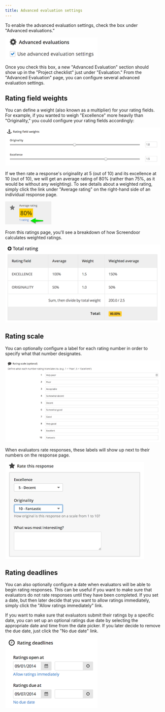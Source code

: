 ```yaml
---
title: Advanced evaluation settings
---
```


To enable the advanced evaluation settings, check the box under "Advanced evaluations."

![advanced evaluations box](../images/screenshot_advanced_evaluation.png)

Once you check this box, a new "Advanced Evaluation" section should show up in the "Project checklist" just under "Evaluation." From the "Advanced Evaluation" page, you can configure several advanced evaluation settings.

## Rating field weights

You can define a weight (also known as a multiplier) for your rating fields. For example, if you wanted to weigh "Excellence" more heavily than "Originality," you could configure your rating fields accordingly:

![field weight](../images/screenshot_field_weight.png)

If we then rate a response's originality at 5 (out of 10) and its excellence at 10 (out of 10), we will get an average rating of 80% (rather than 75%, as it would be without any weighting). To see details about a weighted rating, simply click the link under "Average rating" on the right-hand side of an individual response page.

![average rating](../images/screenshot_average_rating.png)

From this ratings page, you'll see a breakdown of how Screendoor calculates weighted ratings.

![weighted ratings](../images/screenshot_weighted_ratings.png)

## Rating scale

You can optionally configure a label for each rating number in order to specify what that number designates.

![rating scale](../images/screenshot_configure_rating_scale.png)

When evaluators rate responses, these labels will show up next to their numbers on the response page.

![rating scale](../images/screenshot_rating_scale.png)

## Rating deadlines

You can also optionally configure a date when evaluators will be able to begin rating responses. This can be useful if you want to make sure that evaluators do not rate responses until they have been completed. If you set a date, but then later decide that you want to allow ratings immediately, simply click the "Allow ratings immediately" link.

If you want to make sure that evaluators submit their ratings by a specific date, you can set up an optional ratings due date by selecting the appropriate date and time from the date picker. If you later decide to remove the due date, just click the "No due date" link.

![rating deadlines](../images/screenshot_rating_deadlines.png)